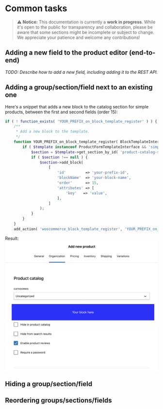 # Common tasks

> ⚠️ **Notice:** This documentation is currently a **work in progress**. While it's open to the public for transparency and collaboration, please be aware that some sections might be incomplete or subject to change. We appreciate your patience and welcome any contributions!

## Adding a new field to the product editor (end-to-end)

_TODO: Describe how to add a new field, including adding it to the REST API._

## Adding a group/section/field next to an existing one

Here's a snippet that adds a new block to the catalog section for simple products, between the first and second fields (order 15):

```php
if ( ! function_exists( 'YOUR_PREFIX_on_block_template_register' ) ) {
	/**
	 * Add a new block to the template.
	 */
	function YOUR_PREFIX_on_block_template_register( BlockTemplateInterface $template ) {
		if ( $template instanceof ProductFormTemplateInterface && 'simple-product' === $template->get_id() ) {
			$section = $template->get_section_by_id( 'product-catalog-section' );
			if ( $section !== null ) {
				$section->add_block(
					[
						'id'         => 'your-prefix-id',
						'blockName'  => 'your-block-name',
						'order'      => 15,
						'attributes' => [
							'key'   => 'value',
						],
					]
				);
			}
		}
	}
	add_action( 'woocommerce_block_template_register', 'YOUR_PREFIX_on_block_template_register' );
```

Result:
![Adding field next to other field](_media/adding-field-next-to-other-field.png)

## Hiding a group/section/field

## Reordering groups/sections/fields
